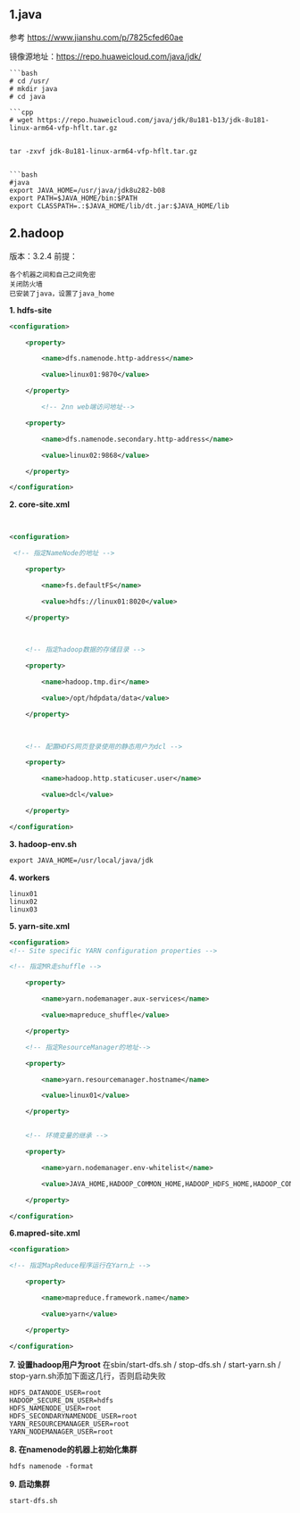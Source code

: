 ## 1.java
参考 https://www.jianshu.com/p/7825cfed60ae

镜像源地址：https://repo.huaweicloud.com/java/jdk/

```
```bash
# cd /usr/
# mkdir java
# cd java

```cpp
# wget https://repo.huaweicloud.com/java/jdk/8u181-b13/jdk-8u181-linux-arm64-vfp-hflt.tar.gz


tar -zxvf jdk-8u181-linux-arm64-vfp-hflt.tar.gz 


```bash
#java
export JAVA_HOME=/usr/java/jdk8u282-b08
export PATH=$JAVA_HOME/bin:$PATH
export CLASSPATH=.:$JAVA_HOME/lib/dt.jar:$JAVA_HOME/lib
```


## 2.hadoop
版本：3.2.4
前提：
```
各个机器之间和自己之间免密
关闭防火墙
已安装了java，设置了java_home
```

**1. hdfs-site**
```xml
<configuration>

    <property>

        <name>dfs.namenode.http-address</name>

        <value>linux01:9870</value>

    </property>

        <!-- 2nn web端访问地址-->

    <property>

        <name>dfs.namenode.secondary.http-address</name>

        <value>linux02:9868</value>

    </property>

</configuration>
```

**2. core-site.xml**
```xml
  

<configuration>

 <!-- 指定NameNode的地址 -->

    <property>

        <name>fs.defaultFS</name>

        <value>hdfs://linux01:8020</value>

    </property>

  

    <!-- 指定hadoop数据的存储目录 -->

    <property>

        <name>hadoop.tmp.dir</name>

        <value>/opt/hdpdata/data</value>

    </property>

  

    <!-- 配置HDFS网页登录使用的静态用户为dcl -->

    <property>

        <name>hadoop.http.staticuser.user</name>

        <value>dcl</value>

    </property>

</configuration>
```

**3. hadoop-env.sh**
```xml
export JAVA_HOME=/usr/local/java/jdk
```

**4. workers**
```
linux01
linux02
linux03
```
**5. yarn-site.xml**
```xml
<configuration>
<!-- Site specific YARN configuration properties -->

<!-- 指定MR走shuffle -->

    <property>

        <name>yarn.nodemanager.aux-services</name>

        <value>mapreduce_shuffle</value>

    </property>

    <!-- 指定ResourceManager的地址-->

    <property>

        <name>yarn.resourcemanager.hostname</name>

        <value>linux01</value>

    </property>


    <!-- 环境变量的继承 -->

    <property>

        <name>yarn.nodemanager.env-whitelist</name>

        <value>JAVA_HOME,HADOOP_COMMON_HOME,HADOOP_HDFS_HOME,HADOOP_CONF_DIR,CLASSPATH_PREPEND_DISTCACHE,HADOOP_YARN_HOME,HADOOP_MAPRED_HOME</value>

    </property>

</configuration>
```

**6.mapred-site.xml**
```xml
<configuration>

<!-- 指定MapReduce程序运行在Yarn上 -->

    <property>

        <name>mapreduce.framework.name</name>

        <value>yarn</value>

    </property>

</configuration>
```

**7. 设置hadoop用户为root**
在sbin/start-dfs.sh  /  stop-dfs.sh / start-yarn.sh / stop-yarn.sh添加下面这几行，否则启动失败
```
HDFS_DATANODE_USER=root
HADOOP_SECURE_DN_USER=hdfs
HDFS_NAMENODE_USER=root
HDFS_SECONDARYNAMENODE_USER=root
YARN_RESOURCEMANAGER_USER=root
YARN_NODEMANAGER_USER=root
```
**8.  在namenode的机器上初始化集群**
```
hdfs namenode -format
```
**9. 启动集群**
```
start-dfs.sh
```
